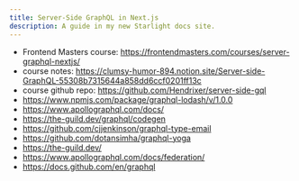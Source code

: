 ```yaml
---
title: Server-Side GraphQL in Next.js
description: A guide in my new Starlight docs site.
---
```


* Frontend Masters course: <https://frontendmasters.com/courses/server-graphql-nextjs/>
* course notes: <https://clumsy-humor-894.notion.site/Server-side-GraphQL-55308b7315644a858dd6ccf0201ff13c>
* course github repo: <https://github.com/Hendrixer/server-side-gql>
* <https://www.npmjs.com/package/graphql-lodash/v/1.0.0>
* <https://www.apollographql.com/docs/>
* <https://the-guild.dev/graphql/codegen>
* <https://github.com/cjjenkinson/graphql-type-email>
* <https://github.com/dotansimha/graphql-yoga>
* <https://the-guild.dev/>
* <https://www.apollographql.com/docs/federation/>
* <https://docs.github.com/en/graphql>